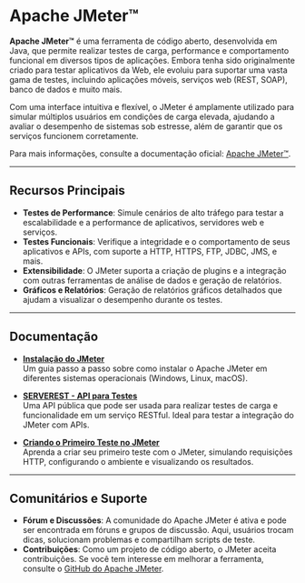 
# **Apache JMeter™**

**Apache JMeter™** é uma ferramenta de código aberto, desenvolvida em Java, que permite realizar testes de carga, performance e comportamento funcional em diversos tipos de aplicações. Embora tenha sido originalmente criado para testar aplicativos da Web, ele evoluiu para suportar uma vasta gama de testes, incluindo aplicações móveis, serviços web (REST, SOAP), banco de dados e muito mais.

Com uma interface intuitiva e flexível, o JMeter é amplamente utilizado para simular múltiplos usuários em condições de carga elevada, ajudando a avaliar o desempenho de sistemas sob estresse, além de garantir que os serviços funcionem corretamente.

Para mais informações, consulte a documentação oficial: [Apache JMeter™](https://jmeter.apache.org/).

---

## **Recursos Principais**

- **Testes de Performance**: Simule cenários de alto tráfego para testar a escalabilidade e a performance de aplicativos, servidores web e serviços.
- **Testes Funcionais**: Verifique a integridade e o comportamento de seus aplicativos e APIs, com suporte a HTTP, HTTPS, FTP, JDBC, JMS, e mais.
- **Extensibilidade**: O JMeter suporta a criação de plugins e a integração com outras ferramentas de análise de dados e geração de relatórios.
- **Gráficos e Relatórios**: Geração de relatórios gráficos detalhados que ajudam a visualizar o desempenho durante os testes.

---

## **Documentação**

- **[Instalação do JMeter](.docs/install.md)**  
  Um guia passo a passo sobre como instalar o Apache JMeter em diferentes sistemas operacionais (Windows, Linux, macOS).

- **[SERVEREST - API para Testes](https://serverest.dev/)**  
  Uma API pública que pode ser usada para realizar testes de carga e funcionalidade em um serviço RESTful. Ideal para testar a integração do JMeter com APIs.

- **[Criando o Primeiro Teste no JMeter](.docs/first-test.md)**  
  Aprenda a criar seu primeiro teste com o JMeter, simulando requisições HTTP, configurando o ambiente e visualizando os resultados.

---

## **Comunitários e Suporte**

- **Fórum e Discussões**: A comunidade do Apache JMeter é ativa e pode ser encontrada em fóruns e grupos de discussão. Aqui, usuários trocam dicas, solucionam problemas e compartilham scripts de teste.
- **Contribuições**: Como um projeto de código aberto, o JMeter aceita contribuições. Se você tem interesse em melhorar a ferramenta, consulte o [GitHub do Apache JMeter](https://github.com/apache/jmeter).
